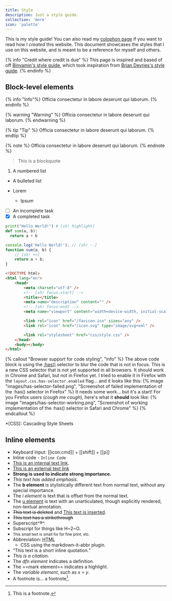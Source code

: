 ```yaml
---
title: Style
description: Just a style guide.
collection: 'more'
icon: 'palette'
---
```


This is my style guide! You can also read my [colophon page](/colophon) if you want to read how I _created_ this website. This document showcases the styles that I use on this website, and is meant to be a reference for myself and others.

{% info "Credit where credit is due" %}
This page is inspired and based of off [Binyamin's style guide](https://binyam.in/style/), which took inspiration from [Brian Devries's style guide](https://brianjdevries.com/style-guide/).
{% endinfo %}

## Block-level elements

{% info "Info"%}
Officia consectetur in labore deserunt qui laborum.
{% endinfo %}

{% warning "Warning" %}
Officia consectetur in labore deserunt qui laborum.
{% endwarning %}

{% tip "Tip" %}
Officia consectetur in labore deserunt qui laborum.
{% endtip %}

{% note %}
Officia consectetur in labore deserunt qui laborum.
{% endnote %}

> This is a blockquote

1. A numbered list

- A bulleted list

* Lorem

  - Ipsum

* [ ] An incomplete task
* [x] A completed task

```py
print("Hello World!") # [sh! highlight]
def sum(a, b):
  return a + b
```

```js
console.log('Hello World!'); // [sh! --]
function sum(a, b) {
	// [sh! ++]
	return a + b;
}
```

```html
<!DOCTYPE html>
<html lang="en">
	<head>
		<meta charset="utf-8" />
		<!-- [sh! focus:start] -->
		<title></title>
		<meta name="description" content="" />
		<!-- [sh! focus:end] -->
		<meta name="viewport" content="width=device-width, initial-scale=1" />

		<link rel="icon" href="/favicon.ico" sizes="any" />
		<link rel="icon" href="/icon.svg" type="image/svg+xml" />

		<link rel="stylesheet" href="css/style.css" />
	</head>
	<body></body>
</html>
```

{% callout "Browser support for code styling", "info" %}
The above code block is using the [:has()](https://developer.mozilla.org/en-US/docs/Web/CSS/:has) selector to blur the code that is not in focus. This is a new CSS selector that is not yet supported in all browsers. It should work in Chrome and Safari, but not in Firefox yet. I tried to enable it in Firefox with the `layout.css.has-selector.enabled` flag... and it looks like this:
{% image "images/has-selector-failed.png", "Screenshot of failed implementation of the :has() selector in Firefox" %}
It needs some work... but it's a start! For you Firefox users (_cough_ me _cough_), here's what it **should** look like:
{% image "images/has-selector-working.png", "Screenshot of working implementation of the :has() selector in Safari and Chrome" %}
{% endcallout %}

<!-- prettier-ignore -->
*[CSS]: Cascading Style Sheets

## Inline elements

- Keyboard Input: [[icon:cmd]] + [[shift]] + [[p]]
- Inline code - `Inline Code`
- [This is an internal text link](#).
- [This is an external text link](https://github.com)
- **Strong is used to indicate strong importance.**
- _This text has added emphasis._
- The <b>b element</b> is stylistically different text from normal text, without any special importance.
- The <i>i element</i> is text that is offset from the normal text.
- The <u>u element</u> is text with an unarticulated, though explicitly rendered, non-textual annotation.
- <del>This text is deleted</del> and <ins>This text is inserted</ins>.
- <s>This text has a strikethrough</s>
- Superscript^®^.
- Subscript for things like H~2~O.
- <small>This small text is small for for fine print, etc.</small>
- Abbreviation: <abbr title="Hyper Text Markup Language">HTML</abbr>
  - CSS using the markdown-it-abbr plugin.
- <q cite="https://developer.mozilla.org/en-US/docs/HTML/Element/q">This text is a short inline quotation.</q>
- <cite>This is a citation.</cite>
- The <dfn>dfn element</dfn> indicates a definition.
- The ==mark element== indicates a highlight.
- The <var>variable element</var>, such as <var>x</var> = <var>y</var>.
- A footnote is... a footnote[^1].

[^1]: This is a footnote.
